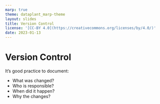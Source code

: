 ```yaml
---
marp: true
theme: dataplant_marp-theme
layout: slides
title: Version Control
license: '[CC-BY 4.0](https://creativecommons.org/licenses/by/4.0/)'
date: 2023-01-13
---
```


# Version Control

It’s good practice to document:

- What was changed?
- Who is responsible?
- When did it happen?
- Why the changes?
